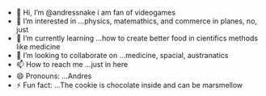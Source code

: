 - 👋 Hi, I’m @andressnake i am fan of videogames
- 👀 I’m interested in ...physics, matemathics, and commerce in planes, no, just 
- 🌱 I’m currently learning ...how to create better food in cientifics methods like medicine
- 💞️ I’m looking to collaborate on ...medicine, spacial, austranatics
- 📫 How to reach me ...just in here
- 😄 Pronouns: ...Andres
- ⚡ Fun fact: ...The cookie is chocolate inside and can be marsmellow 

<!---
andressnake/andressnake is a ✨ special ✨ repository because its `README.md` (this file) appears on your GitHub profile.
You can click the Preview link to take a look at your changes.
--->
